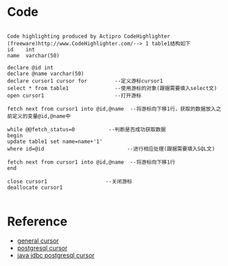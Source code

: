 # Code

<pre>
<code>
Code highlighting produced by Actipro CodeHighlighter (freeware)http://www.CodeHighlighter.com/--> 1 table1结构如下
id    int
name  varchar(50)

declare @id int
declare @name varchar(50)
declare cursor1 cursor for         --定义游标cursor1
select * from table1               --使用游标的对象(跟据需要填入select文)
open cursor1                       --打开游标

fetch next from cursor1 into @id,@name  --将游标向下移1行，获取的数据放入之前定义的变量@id,@name中

while @@fetch_status=0           --判断是否成功获取数据
begin
update table1 set name=name+'1'
where id=@id                           --进行相应处理(跟据需要填入SQL文)

fetch next from cursor1 into @id,@name  --将游标向下移1行
end

close cursor1                   --关闭游标
deallocate cursor1
</code>
</pre>

# Reference

 - [general cursor](http://www.cnblogs.com/Gavinzhao/archive/2010/07/14/1777644.html)
 - [postgresql cursor](http://blog.csdn.net/xianyiqi/article/details/3960053)
 - [java jdbc postgresql cursor](http://blog.itpub.net/133735/viewspace-733295/)